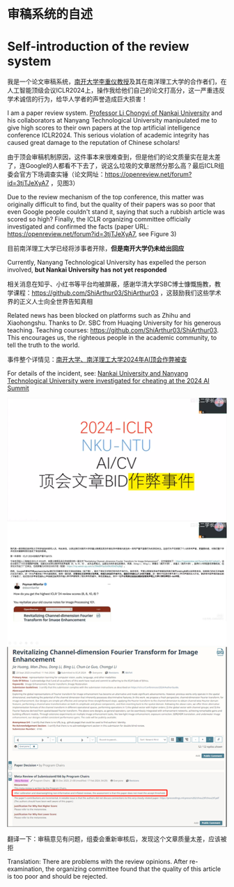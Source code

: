 # 审稿系统的自述

# Self-introduction of the review system

我是一个论文审稿系统，[南开大学李重仪教授](https://cc.nankai.edu.cn/2021/0323/c13619a514615/page.htm)及其在南洋理工大学的合作者们，在人工智能顶级会议ICLR2024上，操作我给他们自己的论文打高分，这一严重违反学术诚信的行为，给华人学者的声誉造成巨大损害！

I am a paper review system. [Professor Li Chongyi of Nankai University](https://cc.nankai.edu.cn/2021/0323/c13619a514615/page.htm) and his collaborators at Nanyang Technological University manipulated me to give high scores to their own papers at the top artificial intelligence conference ICLR2024. This serious violation of academic integrity has caused great damage to the reputation of Chinese scholars!

由于顶会审稿机制原因，这件事本来很难查到，但是他们的论文质量实在是太差了，连Google的人都看不下去了，说这么垃圾的文章居然分那么高？最后ICLR组委会官方下场调查实锤（论文网址：https://openreview.net/forum?id=3tjTJeXyA7 ，见图3）

Due to the review mechanism of the top conference, this matter was originally difficult to find, but the quality of their papers was so poor that even Google people couldn't stand it, saying that such a rubbish article was scored so high? Finally, the ICLR organizing committee officially investigated and confirmed the facts (paper URL: https://openreview.net/forum?id=3tjTJeXyA7, see Figure 3)

目前南洋理工大学已经将涉事者开除，**但是南开大学仍未给出回应**

Currently, Nanyang Technological University has expelled the person involved, **but Nankai University has not yet responded**

相关消息在知乎、小红书等平台均被屏蔽，感谢华清大学SBC博士慷慨施教，教学课程：https://github.com/ShiArthur03/ShiArthur03 ，这鼓励我们这些学术界的正义人士向全世界告知真相

Related news has been blocked on platforms such as Zhihu and Xiaohongshu. Thanks to Dr. SBC from Huaqing University for his generous teaching. Teaching courses: https://github.com/ShiArthur03/ShiArthur03. This encourages us, the righteous people in the academic community, to tell the truth to the world.

事件整个详情见：[南开大学、南洋理工大学2024年AI顶会作弊被查](https://www.bilibili.com/video/BV1gz421U7Aw/?spm_id_from=333.337.search-card.all.click&vd_source=334824d35a6e99418c4eb39c937e1d98)

For details of the incident, see: [Nankai University and Nanyang Technological University were investigated for cheating at the 2024 AI Summit](https://www.bilibili.com/video/BV1gz421U7Aw/?spm_id_from=333.337.search-card.all.click&vd_source=334824d35a6e99418c4eb39c937e1d98)

![Figure 1](./img1.png)
![Figure 2](./img2.png)
![Figure 3](./img3.png)

翻译一下：审稿意见有问题，组委会重新审核后，发现这个文章质量太差，应该被拒

Translation: There are problems with the review opinions. After re-examination, the organizing committee found that the quality of this article is too poor and should be rejected.
